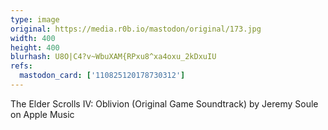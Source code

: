 ```yaml
---
type: image
original: https://media.r0b.io/mastodon/original/173.jpg
width: 400
height: 400
blurhash: U8O|C4?v~WbuXAM{RPxu8^xa4oxu_2kDxuIU
refs:
  mastodon_card: ['110825120178730312']
---
```


The Elder Scrolls IV: Oblivion (Original Game Soundtrack) by Jeremy Soule on Apple Music
